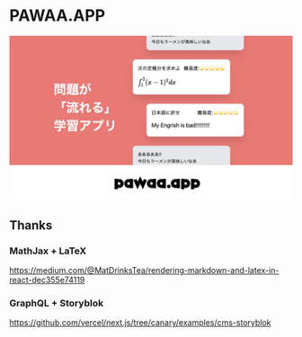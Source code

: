 # PAWAA.APP

![screenshot](https://github.com/sasigume/pawaaapp/blob/main/screenshot/demo.png?raw=true)

## Thanks

### MathJax + LaTeX

https://medium.com/@MatDrinksTea/rendering-markdown-and-latex-in-react-dec355e74119


### GraphQL + Storyblok

https://github.com/vercel/next.js/tree/canary/examples/cms-storyblok